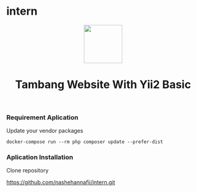 # intern

<p align="center">
    <a href="https://github.com/yiisoft" target="_blank">
        <img src="https://avatars0.githubusercontent.com/u/993323" height="100px">
    </a>
    <h1 align="center">Tambang Website With Yii2 Basic</h1>
    <br>
</p>

### Requirement Aplication

Update your vendor packages

    docker-compose run --rm php composer update --prefer-dist

### Aplication Installation

Clone repository

https://github.com/nashehannafii/intern.git